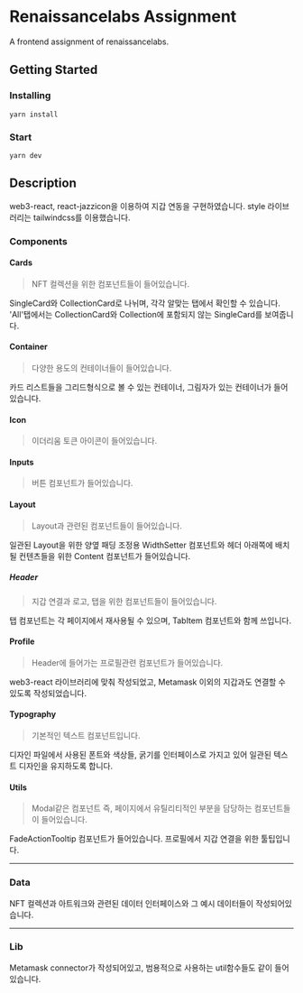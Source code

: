# Renaissancelabs Assignment

A frontend assignment of renaissancelabs.

## Getting Started

### Installing

`yarn install`

### Start

`yarn dev`

## Description

web3-react, react-jazzicon을 이용하여 지갑 연동을 구현하였습니다.
style 라이브러리는 tailwindcss를 이용했습니다.

### Components

#### Cards

> NFT 컬렉션을 위한 컴포넌트들이 들어있습니다.

SingleCard와 CollectionCard로 나뉘며, 각각 알맞는 탭에서 확인할 수 있습니다.
'All'탭에서는 CollectionCard와 Collection에 포함되지 않는 SingleCard를 보여줍니다.

#### Container

> 다양한 용도의 컨테이너들이 들어있습니다.

카드 리스트들을 그리드형식으로 볼 수 있는 컨테이너, 그림자가 있는 컨테이너가 들어있습니다.

#### Icon

> 이더리움 토큰 아이콘이 들어있습니다.

#### Inputs

> 버튼 컴포넌트가 들어있습니다.

#### Layout

> Layout과 관련된 컴포넌트들이 들어있습니다.

일관된 Layout을 위한 양옆 패딩 조정용 WidthSetter 컴포넌트와 헤더 아래쪽에 배치될 컨텐츠들을 위한 Content 컴포넌트가 들어있습니다.

##### Header

> 지갑 연결과 로고, 탭을 위한 컴포넌트들이 들어있습니다.

탭 컴포넌트는 각 페이지에서 재사용될 수 있으며, TabItem 컴포넌트와 함께 쓰입니다.

#### Profile

> Header에 들어가는 프로필관련 컴포넌트가 들어있습니다.

web3-react 라이브러리에 맞춰 작성되었고, Metamask 이외의 지갑과도 연결할 수 있도록 작성되었습니다.

#### Typography

> 기본적인 텍스트 컴포넌트입니다.

디자인 파일에서 사용된 폰트와 색상들, 굵기를 인터페이스로 가지고 있어 일관된 텍스트 디자인을 유지하도록 합니다.

#### Utils

> Modal같은 컴포넌트 즉, 페이지에서 유틸리티적인 부분을 담당하는 컴포넌트들이 들어있습니다.

FadeActionTooltip 컴포넌트가 들어있습니다. 프로필에서 지갑 연결을 위한 툴팁입니다.

---

### Data

NFT 컬렉션과 아트워크와 관련된 데이터 인터페이스와 그 예시 데이터들이 작성되어있습니다.

---

### Lib

Metamask connector가 작성되어있고, 범용적으로 사용하는 util함수들도 같이 들어있습니다.
